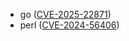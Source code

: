 - go ([CVE-2025-22871](https://www.cve.org/CVERecord?id=CVE-2025-22871))
- perl ([CVE-2024-56406](https://www.cve.org/CVERecord?id=CVE-2024-56406))
